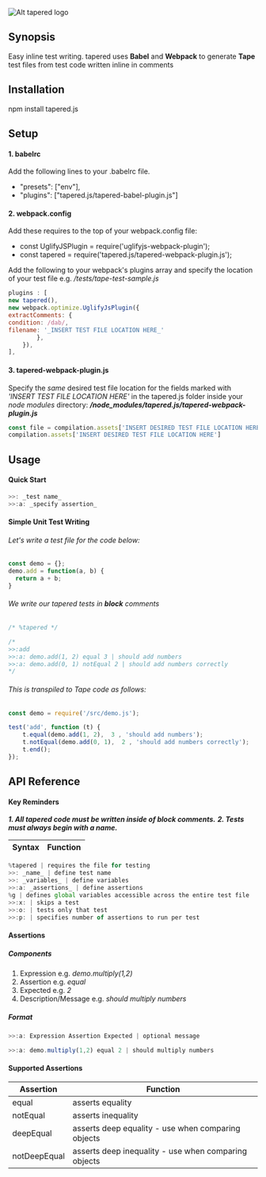 ![Alt tapered logo](https://image.ibb.co/eiJTxv/A0033738_order_Mock_03071107_2.jpg "Optional title")

## Synopsis
Easy inline test writing.
tapered uses **Babel** and **Webpack** to generate **Tape** test files from test code written inline in comments

## Installation
npm install tapered.js

## Setup
#### 1. babelrc

Add the following lines to your .babelrc file.
* "presets": ["env"],
* "plugins": ["tapered.js/tapered-babel-plugin.js"]

#### 2. webpack.config
Add these requires to the top of your webpack.config file:
  * const UglifyJSPlugin = require('uglifyjs-webpack-plugin');
  * const tapered = require('tapered.js/tapered-webpack-plugin.js');

Add the following to your webpack's plugins array and specify the location of your test file e.g.  _/tests/tape-test-sample.js_
```javascript
plugins : [
new tapered(),
new webpack.optimize.UglifyJsPlugin({
extractComments: {
condition: /dab/,
filename: '_INSERT TEST FILE LOCATION HERE_'
        },
    }),
],
```
#### 3. tapered-webpack-plugin.js
Specify the _same_ desired test file location for the fields marked with _'INSERT TEST FILE LOCATION HERE'_ in the tapered.js folder inside your _node modules_ directory:  **_/node_modules/tapered.js/tapered-webpack-plugin.js_**
```javascript
const file = compilation.assets['INSERT DESIRED TEST FILE LOCATION HERE'];
compilation.assets['INSERT DESIRED TEST FILE LOCATION HERE']
```
## Usage

#### Quick Start
```javascript
>>: _test name_
>>:a: _specify assertion_
```
#### Simple Unit Test Writing
###### Let's write a test file for the code below:
```javascript
const demo = {};
demo.add = function(a, b) {
  return a + b;
}
```
###### We write our tapered tests in _**block**_ comments
```javascript
/* %tapered */

/*
>>:add
>>:a: demo.add(1, 2) equal 3 | should add numbers
>>:a: demo.add(0, 1) notEqual 2 | should add numbers correctly
*/
```
###### This is transpiled to Tape code as follows:
```javascript
const demo = require('/src/demo.js');

test('add', function (t) {
	t.equal(demo.add(1, 2),  3 , 'should add numbers');
	t.notEqual(demo.add(0, 1),  2 , 'should add numbers correctly');
	t.end();
});
```
## API Reference

#### Key Reminders
**_1. All tapered code must be written inside of _**block**_ comments._**
**_2. Tests must always begin with a name._**

Syntax | Function
------------ | -------------
```javascript
%tapered | requires the file for testing
>>: _name_ | define test name
>>: _variables_ | define variables
>>:a: _assertions_ | define assertions
%g | defines global variables accessible across the entire test file
>>:x: | skips a test
>>:o: | tests only that test
>>:p: | specifies number of assertions to run per test
```

#### Assertions
##### Components
1. Expression e.g. _demo.multiply(1,2)_
2. Assertion e.g. _equal_
3. Expected e.g. _2_
4. Description/Message e.g. _should multiply numbers_

##### Format
```javascript
>>:a: Expression Assertion Expected | optional message

>>:a: demo.multiply(1,2) equal 2 | should multiply numbers
```

#### Supported Assertions

Assertion | Function
---------|-------
equal | asserts equality
notEqual | asserts inequality
deepEqual | asserts deep equality - use when comparing objects
notDeepEqual | asserts deep inequality - use when comparing objects
